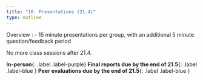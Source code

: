 ```yaml
---
title: "10. Presentations (21.4)"
type: outline
---
```


Overview
: - 15 minute presentations per group, with an additional 5 minute question/feedback period

No more class sessions after 21.4. 

**In-person**{: .label .label-purple}
**Final reports due by the end of 21.5**{: .label .label-blue } **Peer evaluations due by the end of 21.5**{: .label .label-blue }